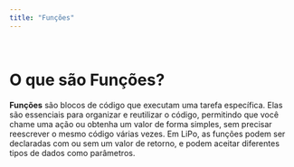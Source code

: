 ```yaml
---
title: "Funções"
---
```

<br>

# O que são Funções?
**Funções** são blocos de código que executam uma tarefa específica. Elas são essenciais para organizar e reutilizar o código, permitindo que você chame uma ação ou obtenha um valor de forma simples, sem precisar reescrever o mesmo código várias vezes.
Em LiPo, as funções podem ser declaradas com ou sem um valor de retorno, e podem aceitar diferentes tipos de dados como parâmetros.

<br>
